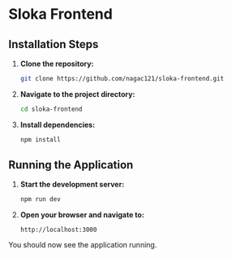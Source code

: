 # Sloka Frontend

## Installation Steps

1. **Clone the repository:**
   ```bash
   git clone https://github.com/nagac121/sloka-frontend.git
   ```
2. **Navigate to the project directory:**
   ```bash
   cd sloka-frontend
   ```
3. **Install dependencies:**
   ```bash
   npm install
   ```

## Running the Application

1. **Start the development server:**
   ```bash
   npm run dev
   ```
2. **Open your browser and navigate to:**
   ```
   http://localhost:3000
   ```

You should now see the application running.